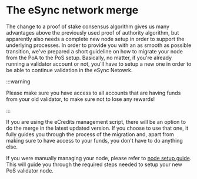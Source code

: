 # The eSync network merge

The change to a proof of stake consensus algorithm gives us many advantages above the previously used proof of authority algorithm, but apparently also needs a complete new node setup in order to support the underlying processes.
In order to provide you with an as smooth as possible transition, we've prepared a short guideline on how to migrate your node from the PoA to the PoS setup.
Basically, no matter, if you're already running a validator account or not,  you'll have to setup a new one in order to be able to continue validation in the eSync Netowrk.

:::warning

Please make sure you have access to all accounts that are having funds from your old validator, to make sure not to lose any rewards!

:::

If you are using the eCredits management script, there will be an option to do the merge in the latest updated version. If you choose to use that one, it fully guides you through the process of the migration and, apart from making sure to have access to your funds, you don't have to do anything else.

If you were manually managing your node, please refer to [node setup guide](/docs/validators/node_setup.md). This will guide you through the required steps needed to setup your new PoS validator node.

